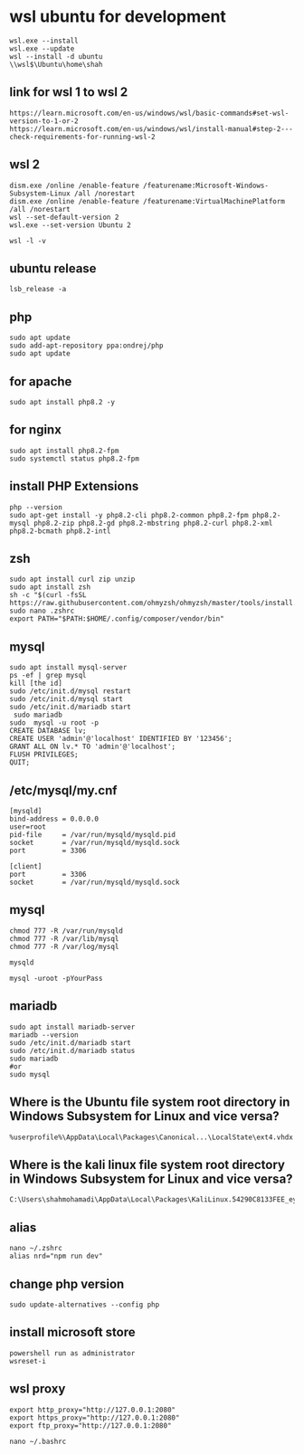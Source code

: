 # wsl ubuntu for development
```
wsl.exe --install
wsl.exe --update
wsl --install -d ubuntu
\\wsl$\Ubuntu\home\shah
```
## link for wsl 1 to wsl 2
```
https://learn.microsoft.com/en-us/windows/wsl/basic-commands#set-wsl-version-to-1-or-2
https://learn.microsoft.com/en-us/windows/wsl/install-manual#step-2---check-requirements-for-running-wsl-2
```
## wsl 2
```
dism.exe /online /enable-feature /featurename:Microsoft-Windows-Subsystem-Linux /all /norestart
dism.exe /online /enable-feature /featurename:VirtualMachinePlatform /all /norestart
wsl --set-default-version 2
wsl.exe --set-version Ubuntu 2

wsl -l -v
```
## ubuntu release
```
lsb_release -a
```
## php
```
sudo apt update
sudo add-apt-repository ppa:ondrej/php
sudo apt update
```
## for apache
```
sudo apt install php8.2 -y
```
## for nginx
```
sudo apt install php8.2-fpm
sudo systemctl status php8.2-fpm
```
## install PHP Extensions
```
php --version
sudo apt-get install -y php8.2-cli php8.2-common php8.2-fpm php8.2-mysql php8.2-zip php8.2-gd php8.2-mbstring php8.2-curl php8.2-xml php8.2-bcmath php8.2-intl
```
## zsh
```
sudo apt install curl zip unzip
sudo apt install zsh
sh -c "$(curl -fsSL https://raw.githubusercontent.com/ohmyzsh/ohmyzsh/master/tools/install.sh)"
sudo nano .zshrc
export PATH="$PATH:$HOME/.config/composer/vendor/bin"
```
## mysql
```
sudo apt install mysql-server
ps -ef | grep mysql
kill [the id]
sudo /etc/init.d/mysql restart
sudo /etc/init.d/mysql start
sudo /etc/init.d/mariadb start
 sudo mariadb
sudo  mysql -u root -p
CREATE DATABASE lv;
CREATE USER 'admin'@'localhost' IDENTIFIED BY '123456';
GRANT ALL ON lv.* TO 'admin'@'localhost';
FLUSH PRIVILEGES;
QUIT;
```
## /etc/mysql/my.cnf
```
[mysqld]                                                                                                                
bind-address = 0.0.0.0                                                                                                    
user=root                                                                                                               
pid-file     = /var/run/mysqld/mysqld.pid                                                                                
socket       = /var/run/mysqld/mysqld.sock                                                                               
port         = 3306                                                                                                                                                                                                                              

[client]                                                                                                                
port         = 3306                                                                                                      
socket       = /var/run/mysqld/mysqld.sock
```
## mysql
```
chmod 777 -R /var/run/mysqld
chmod 777 -R /var/lib/mysql
chmod 777 -R /var/log/mysql

mysqld

mysql -uroot -pYourPass
```
## mariadb
```
sudo apt install mariadb-server
mariadb --version
sudo /etc/init.d/mariadb start
sudo /etc/init.d/mariadb status
sudo mariadb
#or
sudo mysql
```
## Where is the Ubuntu file system root directory in Windows Subsystem for Linux and vice versa?
```
%userprofile%\AppData\Local\Packages\Canonical...\LocalState\ext4.vhdx
```
## Where is the kali linux file system root directory in Windows Subsystem for Linux and vice versa?
```
C:\Users\shahmohamadi\AppData\Local\Packages\KaliLinux.54290C8133FEE_ey8k8hqnwqnmg\LocalState\ext4.vhdx
```
## alias
```
nano ~/.zshrc
alias nrd="npm run dev"
```
## change php version
```
sudo update-alternatives --config php
```
## install microsoft store
```
powershell run as administrator
wsreset-i
```
## wsl proxy
```
export http_proxy="http://127.0.0.1:2080"
export https_proxy="http://127.0.0.1:2080"
export ftp_proxy="http://127.0.0.1:2080"

nano ~/.bashrc
```
